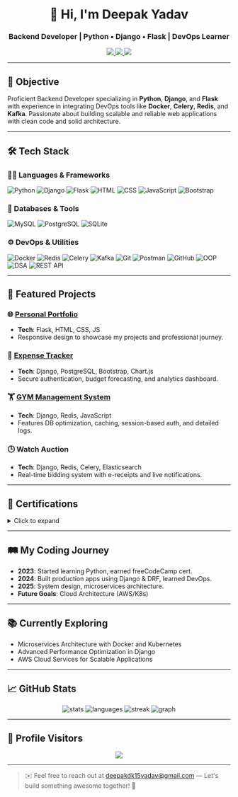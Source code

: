 <h1 align="center">👋 Hi, I'm Deepak Yadav</h1>
<h3 align="center">Backend Developer | Python • Django • Flask | DevOps Learner</h3>

<p align="center">
  <a href="https://www.linkedin.com/in/deepak-yadav-backend-developer" target="_blank">
    <img src="https://img.shields.io/badge/-LinkedIn-blue?style=flat-square&logo=linkedin" />
  </a>
  <a href="https://github.com/Blackbeardpir8" target="_blank">
    <img src="https://img.shields.io/badge/-GitHub-black?style=flat-square&logo=github" />
  </a>
  <a href="https://leetcode.com/u/Blackbeardpir/" target="_blank">
    <img src="https://img.shields.io/badge/-LeetCode-yellow?style=flat-square&logo=leetcode" />
  </a>
</p>

---

## 🎯 Objective

Proficient Backend Developer specializing in **Python**, **Django**, and **Flask** with experience in integrating DevOps tools like **Docker**, **Celery**, **Redis**, and **Kafka**. Passionate about building scalable and reliable web applications with clean code and solid architecture.

---

## 🛠️ Tech Stack

### 👨‍💻 Languages & Frameworks
![Python](https://img.shields.io/badge/Python-3776AB?style=flat&logo=python&logoColor=white)
![Django](https://img.shields.io/badge/Django-092E20?style=flat&logo=django&logoColor=white)
![Flask](https://img.shields.io/badge/Flask-black?style=flat&logo=flask&logoColor=white)
![HTML](https://img.shields.io/badge/HTML-E34F26?style=flat&logo=html5&logoColor=white)
![CSS](https://img.shields.io/badge/CSS-1572B6?style=flat&logo=css3&logoColor=white)
![JavaScript](https://img.shields.io/badge/JavaScript-F7DF1E?style=flat&logo=javascript&logoColor=black)
![Bootstrap](https://img.shields.io/badge/Bootstrap-7952B3?style=flat&logo=bootstrap&logoColor=white)

### 🧠 Databases & Tools
![MySQL](https://img.shields.io/badge/MySQL-4479A1?style=flat&logo=mysql&logoColor=white)
![PostgreSQL](https://img.shields.io/badge/PostgreSQL-316192?style=flat&logo=postgresql&logoColor=white)
![SQLite](https://img.shields.io/badge/SQLite-003B57?style=flat&logo=sqlite&logoColor=white)

### ⚙️ DevOps & Utilities
![Docker](https://img.shields.io/badge/Docker-2496ED?style=flat&logo=docker&logoColor=white)
![Redis](https://img.shields.io/badge/Redis-DC382D?style=flat&logo=redis&logoColor=white)
![Celery](https://img.shields.io/badge/Celery-37814A?style=flat&logoColor=white)
![Kafka](https://img.shields.io/badge/Kafka-231F20?style=flat&logo=apachekafka&logoColor=white)
![Git](https://img.shields.io/badge/Git-F05032?style=flat&logo=git&logoColor=white)
![Postman](https://img.shields.io/badge/Postman-orange?style=flat&logo=postman&logoColor=white)
![GitHub](https://img.shields.io/badge/GitHub-181717?style=flat&logo=github)
![OOP](https://img.shields.io/badge/OOP-blue?style=flat)
![DSA](https://img.shields.io/badge/DSA-yellow?style=flat)
![REST API](https://img.shields.io/badge/REST-API-blueviolet?style=flat)

---

## 🚀 Featured Projects

### 🌐 [Personal Portfolio](https://deepakyadav.pythonanywhere.com/)
- **Tech**: Flask, HTML, CSS, JS
- Responsive design to showcase my projects and professional journey.

### 💸 [Expense Tracker](https://expense-tracker-cj7a.onrender.com)
- **Tech**: Django, PostgreSQL, Bootstrap, Chart.js
- Secure authentication, budget forecasting, and analytics dashboard.

### 🏋️ [GYM Management System](https://gym-2axl.onrender.com)
- **Tech**: Django, Redis, JavaScript
- Features DB optimization, caching, session-based auth, and detailed logs.

### 🕒 Watch Auction
- **Tech**: Django, Redis, Celery, Elasticsearch
- Real-time bidding system with e-receipts and live notifications.

---

## 🧾 Certifications

<details>
  <summary>Click to expand</summary>

- **Scientific Computing with Python** – freeCodeCamp (2023)
- **Python Essentials 1 & 2** – Cisco Networking Academy (2024)
- **Decode Python with DSA** – Physics Wallah (2024)
- **Django & DRF** – CodeKeen (2025)

</details>

---

## 🛤️ My Coding Journey

- **2023**: Started learning Python, earned freeCodeCamp cert.
- **2024**: Built production apps using Django & DRF, learned DevOps.
- **2025**: System design, microservices architecture.
- **Future Goals**: Cloud Architecture (AWS/K8s)

---

## 📚 Currently Exploring

- Microservices Architecture with Docker and Kubernetes  
- Advanced Performance Optimization in Django  
- AWS Cloud Services for Scalable Applications  

---

## 📈 GitHub Stats

<p align="center">
  <img src="https://github-readme-stats.vercel.app/api?username=Blackbeardpir8&show_icons=true&theme=tokyonight" alt="stats" />
  <img src="https://github-readme-stats.vercel.app/api/top-langs/?username=Blackbeardpir8&layout=compact&theme=tokyonight" alt="languages" />
  <img src="https://github-readme-streak-stats.herokuapp.com/?user=Blackbeardpir8&theme=tokyonight" alt="streak" />
  <img src="https://activity-graph.herokuapp.com/graph?username=Blackbeardpir8&theme=react-dark" alt="graph" />
</p>

---

## 👀 Profile Visitors

<p align="center">
  <img src="https://profile-counter.glitch.me/Blackbeardpir8/count.svg" />
</p>

---

> ✉️ Feel free to reach out at [deepakdk15yadav@gmail.com](mailto:deepakdk15yadav@gmail.com) — Let's build something awesome together! 🚀
